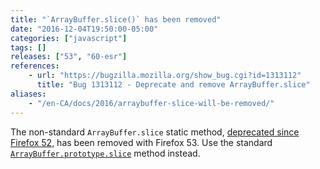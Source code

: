 ```yaml
---
title: "`ArrayBuffer.slice()` has been removed"
date: "2016-12-04T19:50:00-05:00"
categories: ["javascript"]
tags: []
releases: ["53", "60-esr"]
references:
    - url: "https://bugzilla.mozilla.org/show_bug.cgi?id=1313112"
      title: "Bug 1313112 - Deprecate and remove ArrayBuffer.slice"
aliases:
    - "/en-CA/docs/2016/arraybuffer-slice-will-be-removed/"
---
```

The non-standard `ArrayBuffer.slice` static method, [deprecated since Firefox 52](https://www.fxsitecompat.dev/en-CA/docs/2016/arraybuffer-slice-has-been-deprecated/), has been removed with Firefox 53. Use the standard [`ArrayBuffer.prototype.slice`](https://developer.mozilla.org/docs/Web/JavaScript/Reference/Global_Objects/ArrayBuffer/slice) method instead.
